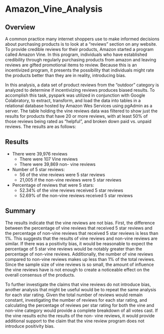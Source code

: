 # Amazon_Vine_Analysis
## Overview
A common practice many internet shoppers use to make informed decisions about purchasing products is to look at a “reviews” section on any website. To provide credible reviews for their products, Amazon started a program called Amazon Vine. In this program, individuals who have established credibility through regularly purchasing products from amazon and leaving reviews are gifted promotional items to review. Because this is an incentivized program, it presents the possibility that individuals might rate the products better than they are in reality, introducing bias. 

In this analysis, a data set of product reviews from the “outdoor” category is analyzed to determine if incentivizing reviews produces biased results. To accomplish this task, pyspark was utilized in conjunction with Google Colabratory, to extract, transform, and load the data into tables in a relational database hosted by Amazon Wes Services using pgAdmin as a server. The table holding the vine reviews data was filtered to show just the results for products that have 20 or more reviews, with at least 50% of those reviews being rated as “helpful”, and broken down paid vs. unpaid reviews. The results are as follows: 

## Results
  -	There were 39,976 reviews
      -	There were  107 Vine reviews
      -	There were 39,869 non- vine reviews
  -	Number of 5 star reviews:
      -	56 of the vine reviews were 5 star reviews
      -	21,005 if the non-vine reviews were 5 star reviews
  -	Percentage of reviews that were 5 stars:
      -	52.34% of the vine reviews received 5 star reviews
      -	52.69% of the non-vine reviews received 5 star reviews
 
## Summary  
The results indicate that the vine reviews are not bias. First, the difference between the percentage of vine reviews that received 5 star reviews and the percentage of non-vine reviews that received 5 star reviews is less than 1%. This suggests that the results of vine reviews and non-vine reviews are similar. If there was a positivity bias, it would be reasonable to expect the percentage of 5 star vine reviews would be notably greater than the percentage of non-vine reviews. Additionally, the number of vine reviews compared to non-vine reviews makes up less than 1% of the total reviews. Since the sample size of vine reviews is so small, the amount of influence the vine reviews have is not enough to create a noticeable effect on the overall consensus of the products. 

To further investigate the claims that vine reviews do not introduce bias, another analysis that might be useful would be to repeat the same analysis for each star rating. Given the total number of reviews would remain constant, investigating the number of reviews for each star rating, and calculating the percentage of reviews per star rating for both the vine and non-vine category would provide a complete breakdown of all votes cast. If the vine results echo the results of the non- vine reviews, it would provide additional support to the claim that the vine review program does not introduce positivity bias. 

